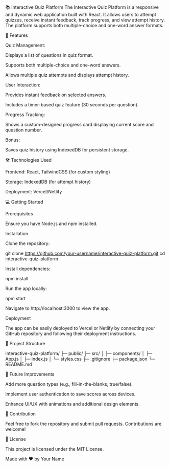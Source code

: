 📚 Interactive Quiz Platform
The Interactive Quiz Platform is a responsive and dynamic web application built with React. It allows users to attempt quizzes, receive instant feedback, track progress, and view attempt history. The platform supports both multiple-choice and one-word answer formats.

🚀 Features

Quiz Management:

Displays a list of questions in quiz format.

Supports both multiple-choice and one-word answers.

Allows multiple quiz attempts and displays attempt history.

User Interaction:

Provides instant feedback on selected answers.

Includes a timer-based quiz feature (30 seconds per question).

Progress Tracking:

Shows a custom-designed progress card displaying current score and question number.

Bonus:

Saves quiz history using IndexedDB for persistent storage.

🛠️ Technologies Used

Frontend: React, TailwindCSS (for custom styling)

Storage: IndexedDB (for attempt history)

Deployment: Vercel/Netlify

💻 Getting Started

Prerequisites

Ensure you have Node.js and npm installed.

Installation

Clone the repository:

git clone https://github.com/your-username/interactive-quiz-platform.git
cd interactive-quiz-platform

Install dependencies:

npm install

Run the app locally:

npm start

Navigate to http://localhost:3000 to view the app.

Deployment

The app can be easily deployed to Vercel or Netlify by connecting your GitHub repository and following their deployment instructions.

📂 Project Structure

interactive-quiz-platform/
├─ public/
├─ src/
│   ├─ components/
│   ├─ App.js
│   ├─ index.js
│   └─ styles.css
├─ .gitignore
├─ package.json
└─ README.md

🎯 Future Improvements

Add more question types (e.g., fill-in-the-blanks, true/false).

Implement user authentication to save scores across devices.

Enhance UI/UX with animations and additional design elements.

👏 Contribution

Feel free to fork the repository and submit pull requests. Contributions are welcome!

📄 License

This project is licensed under the MIT License.

Made with ❤️ by Your Name